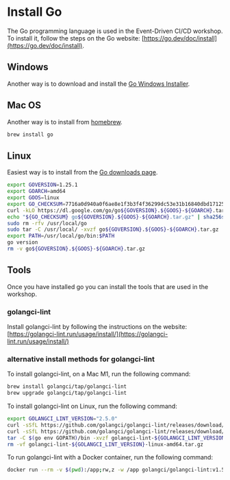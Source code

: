 # Install Go

The Go programming language is used in the Event-Driven CI/CD workshop. To
install it, follow the steps on the Go website:
[https://go.dev/doc/install](https://go.dev/doc/install).

## Windows

Another way is to download and install the
[Go Windows Installer](https://go.dev/dl/).

## Mac OS

Another way is to install from [homebrew](https://brew.sh/).

```bash
brew install go
```

## Linux

Easiest way is to install from the [Go downloads page](https://go.dev/dl/).

```bash
export GOVERSION=1.25.1
export GOARCH=amd64
export GOOS=linux
export GO_CHECKSUM=7716a0d940a0f6ae8e1f3b3f4f36299dc53e31b16840dbd171254312c41ca12e
curl -kLO https://dl.google.com/go/go${GOVERSION}.${GOOS}-${GOARCH}.tar.gz
echo "${GO_CHECKSUM} go${GOVERSION}.${GOOS}-${GOARCH}.tar.gz" | sha256sum --check
sudo rm -rfv /usr/local/go
sudo tar -C /usr/local/ -xvzf go${GOVERSION}.${GOOS}-${GOARCH}.tar.gz
export PATH=/usr/local/go/bin:$PATH
go version
rm -v go${GOVERSION}.${GOOS}-${GOARCH}.tar.gz
```

## Tools

Once you have installed go you can install the tools that are used in the
workshop.

### golangci-lint

Install golangci-lint by following the instructions on the website:
[https://golangci-lint.run/usage/install/](https://golangci-lint.run/usage/install/)

### alternative install methods for golangci-lint

To install golangci-lint, on a Mac M1, run the following command:

```bash
brew install golangci/tap/golangci-lint
brew upgrade golangci/tap/golangci-lint
```

To install golangci-lint on Linux, run the following command:

```bash
export GOLANGCI_LINT_VERSION="2.5.0"
curl -sSfL https://github.com/golangci/golangci-lint/releases/download/v${GOLANGCI_LINT_VERSION}/golangci-lint-${GOLANGCI_LINT_VERSION}-linux-amd64.tar.gz -o golangci-lint-${GOLANGCI_LINT_VERSION}-linux-amd64.tar.gz
curl -sSfL https://github.com/golangci/golangci-lint/releases/download/v${GOLANGCI_LINT_VERSION}/golangci-lint-${GOLANGCI_LINT_VERSION}-checksums.txt | grep linux-amd64.tar.gz | sha256sum --check
tar -C $(go env GOPATH)/bin -xvzf golangci-lint-${GOLANGCI_LINT_VERSION}-linux-amd64.tar.gz golangci-lint-${GOLANGCI_LINT_VERSION}-linux-amd64/golangci-lint --strip-components 1
rm -vf golangci-lint-${GOLANGCI_LINT_VERSION}-linux-amd64.tar.gz
```

To run golangci-lint with a Docker container, run the following command:

```bash
docker run --rm -v $(pwd):/app;rw,z -w /app golangci/golangci-lint:v1.56.2 golangci-lint run -v
```
